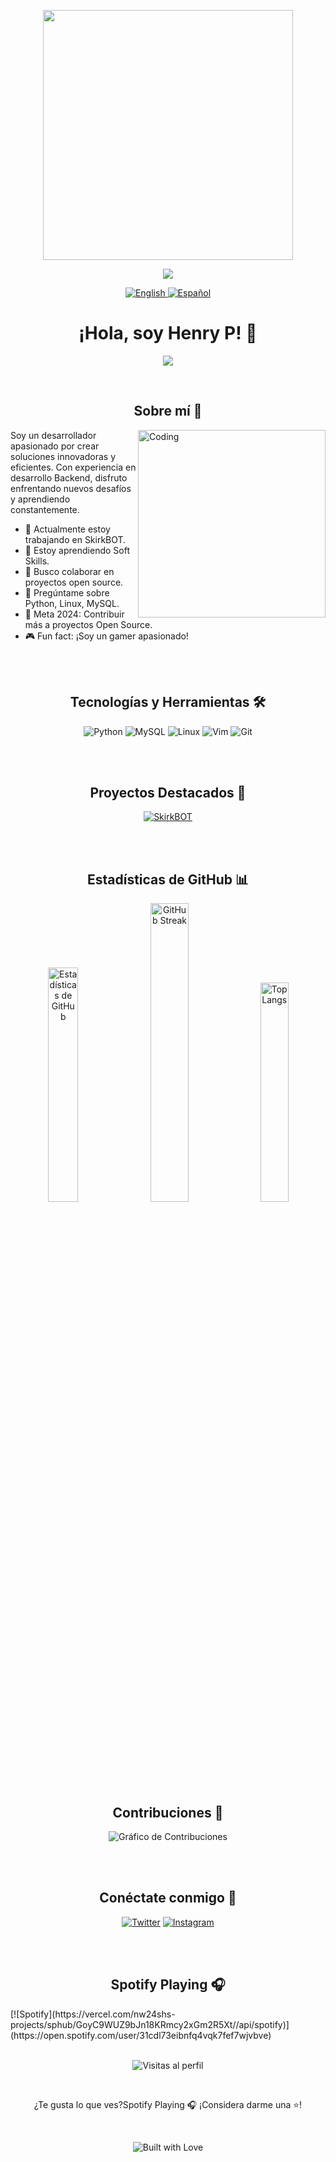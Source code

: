 <p align="center">
<img width="400" src="https://cdna.artstation.com/p/assets/images/images/028/102/058/original/pixel-jeff-matrix-s.gif?1593487263">
</p>

<p align="center">
  <img src="https://readme-typing-svg.herokuapp.com/?lines=Welcome+to+Henry+P's+GitHub!;Bienvenido+al+GitHub+de+Henry+P!&center=true&width=380&height=45">
</p>

<p align="center">
  <a href="https://github.com/h3nr1d3v/h3nr1d3v/blob/main/README_EN.md">
    <img src="https://img.shields.io/badge/English-Read%20Here-blue?style=for-the-badge" alt="English">
  </a>
  <a href="https://github.com/h3nr1d3v/h3nr1d3v/blob/main/README.md">
    <img src="https://img.shields.io/badge/Español-Leer%20Aquí-red?style=for-the-badge" alt="Español">
  </a>
</p>

<h1 align="center">¡Hola, soy Henry P! 👋</h1>

<p align="center">
  <img src="https://readme-typing-svg.herokuapp.com/?lines=Desarrollador+junior+en+Python;Apasionado+por+la+tecnología;Siempre+aprendiendo&center=true&width=380&height=45">
</p>
<br>
<h2 align="center">Sobre mí 🚀</h2>

<img align="right" alt="Coding" width="300" src="https://media.giphy.com/media/qgQUggAC3Pfv687qPC/giphy.gif">

Soy un desarrollador apasionado por crear soluciones innovadoras y eficientes. Con experiencia en desarrollo Backend, disfruto enfrentando nuevos desafíos y aprendiendo constantemente.

- 🔭 Actualmente estoy trabajando en SkirkBOT.
- 🌱 Estoy aprendiendo Soft Skills.
- 👯 Busco colaborar en proyectos open source.
- 💬 Pregúntame sobre Python, Linux, MySQL.
- 🎯 Meta 2024: Contribuir más a proyectos Open Source.
- 🎮 Fun fact: ¡Soy un gamer apasionado!

<br>
<br>
<h2 align="center">Tecnologías y Herramientas 🛠️</h2>

<p align="center">
  <img src="https://img.shields.io/badge/python-3670A0?style=for-the-badge&logo=python&logoColor=ffdd54" alt="Python">
  <img src="https://img.shields.io/badge/mysql-%2300f.svg?style=for-the-badge&logo=mysql&logoColor=white" alt="MySQL">
  <img src="https://img.shields.io/badge/Linux-FCC624?style=for-the-badge&logo=linux&logoColor=black" alt="Linux">
  <img src="https://img.shields.io/badge/VIM-%2311AB00.svg?style=for-the-badge&logo=vim&logoColor=white" alt="Vim">
  <img src="https://img.shields.io/badge/git-%23F05033.svg?style=for-the-badge&logo=git&logoColor=white" alt="Git">
</p>

<br>
<br>
<h2 align="center">Proyectos Destacados 🌟</h2>

<p align="center">
  <a href="https://github.com/h3nr1d3v/Skirk">
    <img src="https://github-readme-stats.vercel.app/api/pin/?username=h3nr1d3v&repo=skirk&theme=radical" alt="SkirkBOT">
  </a>
</p>

<br>
<br>
<h2 align="center">Estadísticas de GitHub 📊</h2>

<p align="center">
  <img src="https://github-readme-stats.vercel.app/api?username=h3nr1d3v&show_icons=true&theme=radical" alt="Estadísticas de GitHub" width="31%">
  <img src="https://github-readme-streak-stats.herokuapp.com/?user=h3nr1d3v&theme=radical" alt="GitHub Streak" width="35%">
  <img src="https://github-readme-stats.vercel.app/api/top-langs/?username=h3nr1d3v&layout=compact&theme=radical" alt="Top Langs" width="30%">
</p>

<br>
<br>
<h2 align="center">Contribuciones 🌱</h2>

<p align="center">
  <img src="https://github-readme-activity-graph.vercel.app/graph?username=h3nr1d3v&theme=react-dark" alt="Gráfico de Contribuciones">
</p>

<br>
<br>
<h2 align="center">Conéctate conmigo 🤝</h2>

<p align="center">
  <a href="https://twitter.com/m4b1ts"><img src="https://img.shields.io/badge/Twitter-1DA1F2?style=for-the-badge&logo=twitter&logoColor=white" alt="Twitter"></a>
  <a href="https://www.instagram.com/6i7fx3s"><img src="https://img.shields.io/badge/Instagram-%23E4405F.svg?style=for-the-badge&logo=Instagram&logoColor=white" alt="Instagram"></a>
</p>

<br>
<br>
<h2 align="center">Spotify Playing 🎧</h2>
[![Spotify](https://vercel.com/nw24shs-projects/sphub/GoyC9WUZ9bJn18KRmcy2xGm2R5Xt//api/spotify)](https://open.spotify.com/user/31cdl73eibnfq4vqk7fef7wjvbve)

<br>
<br>
<p align="center">
  <img src="https://komarev.com/ghpvc/?username=h3nr1d3v&color=blueviolet" alt="Visitas al perfil">
</p>

<br>
<p align="center">
  ¿Te gusta lo que ves?Spotify Playing 🎧 ¡Considera darme una ⭐️!
</p>

<br>
<p align="center">
  <img src="https://forthebadge.com/images/badges/built-with-love.svg" alt="Built with Love">
</p>
  
